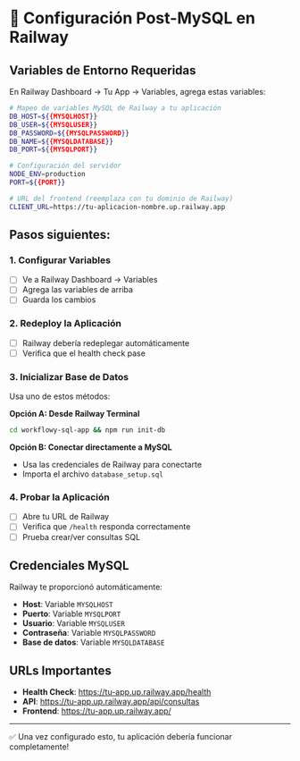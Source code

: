 # 🚀 Configuración Post-MySQL en Railway

## Variables de Entorno Requeridas

En Railway Dashboard → Tu App → Variables, agrega estas variables:

```bash
# Mapeo de variables MySQL de Railway a tu aplicación
DB_HOST=${{MYSQLHOST}}
DB_USER=${{MYSQLUSER}}
DB_PASSWORD=${{MYSQLPASSWORD}}
DB_NAME=${{MYSQLDATABASE}}
DB_PORT=${{MYSQLPORT}}

# Configuración del servidor
NODE_ENV=production
PORT=${{PORT}}

# URL del frontend (reemplaza con tu dominio de Railway)
CLIENT_URL=https://tu-aplicacion-nombre.up.railway.app
```

## Pasos siguientes:

### 1. Configurar Variables
- [ ] Ve a Railway Dashboard → Variables
- [ ] Agrega las variables de arriba
- [ ] Guarda los cambios

### 2. Redeploy la Aplicación
- [ ] Railway debería redeplegar automáticamente
- [ ] Verifica que el health check pase

### 3. Inicializar Base de Datos
Usa uno de estos métodos:

**Opción A: Desde Railway Terminal**
```bash
cd workflowy-sql-app && npm run init-db
```

**Opción B: Conectar directamente a MySQL**
- Usa las credenciales de Railway para conectarte
- Importa el archivo `database_setup.sql`

### 4. Probar la Aplicación
- [ ] Abre tu URL de Railway
- [ ] Verifica que `/health` responda correctamente
- [ ] Prueba crear/ver consultas SQL

## Credenciales MySQL

Railway te proporcionó automáticamente:
- **Host**: Variable `MYSQLHOST`
- **Puerto**: Variable `MYSQLPORT` 
- **Usuario**: Variable `MYSQLUSER`
- **Contraseña**: Variable `MYSQLPASSWORD`
- **Base de datos**: Variable `MYSQLDATABASE`

## URLs Importantes

- **Health Check**: https://tu-app.up.railway.app/health
- **API**: https://tu-app.up.railway.app/api/consultas
- **Frontend**: https://tu-app.up.railway.app/

---
✅ Una vez configurado esto, tu aplicación debería funcionar completamente!